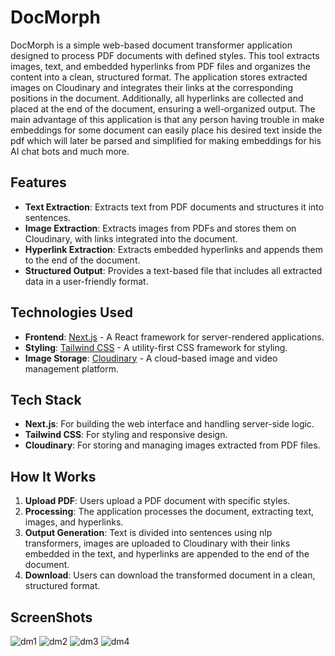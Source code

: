 # DocMorph

DocMorph is a simple web-based document transformer application designed to process PDF documents with defined styles. This tool extracts images, text, and embedded hyperlinks from PDF files and organizes the content into a clean, structured format. The application stores extracted images on Cloudinary and integrates their links at the corresponding positions in the document. Additionally, all hyperlinks are collected and placed at the end of the document, ensuring a well-organized output. The main advantage of this application is that any person having trouble in make embeddings for some document can easily place his desired text inside the pdf which will later be parsed and simplified for making embeddings for his AI chat bots and much more.

## Features

- **Text Extraction**: Extracts text from PDF documents and structures it into sentences.
- **Image Extraction**: Extracts images from PDFs and stores them on Cloudinary, with links integrated into the document.
- **Hyperlink Extraction**: Extracts embedded hyperlinks and appends them to the end of the document.
- **Structured Output**: Provides a text-based file that includes all extracted data in a user-friendly format.

## Technologies Used

- **Frontend**: [Next.js](https://nextjs.org/) - A React framework for server-rendered applications.
- **Styling**: [Tailwind CSS](https://tailwindcss.com/) - A utility-first CSS framework for styling.
- **Image Storage**: [Cloudinary](https://cloudinary.com/) - A cloud-based image and video management platform.

## Tech Stack

- **Next.js**: For building the web interface and handling server-side logic.
- **Tailwind CSS**: For styling and responsive design.
- **Cloudinary**: For storing and managing images extracted from PDF files.

## How It Works

1. **Upload PDF**: Users upload a PDF document with specific styles.
2. **Processing**: The application processes the document, extracting text, images, and hyperlinks.
3. **Output Generation**: Text is divided into sentences using nlp transformers, images are uploaded to Cloudinary with their links embedded in the text, and hyperlinks are appended to the end of the document.
4. **Download**: Users can download the transformed document in a clean, structured format.


## ScreenShots
![dm1](https://github.com/user-attachments/assets/a335ea01-192e-402f-ae3d-82833c243de0)
![dm2](https://github.com/user-attachments/assets/d57622cd-f110-4bce-96de-dbeed6d50dbb)
![dm3](https://github.com/user-attachments/assets/cb0f7774-28b1-4e38-9883-ea3608f3e10f)
![dm4](https://github.com/user-attachments/assets/2f28bd46-ddee-4900-a05c-d90bbff6d57b)

